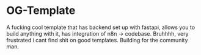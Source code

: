 # OG-Template
A fucking cool template that has backend set up with fastapi, allows you to build anything with it, has integration of n8n -> codebase. Bruhhhh, very frustrated i cant find shit on good templates. Building for the community man. 
